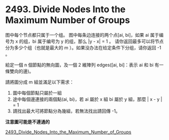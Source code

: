 # 2493. Divide Nodes Into the Maximum Number of Groups

图中每个节点都只属于一个组。
图中每条边连接的两个点[ai, bi]，如果 ai 属于编号为 x 的组，bi 属于编号为 y 的组，那么 |y - x| = 1 。
请你返回最多可以将节点分为多少个组（也就是最大的 m ）。如果没办法在给定条件下分组，请你返回 -1 。

給定一個 n 個節點的無向圖，及一個 2 維陣列 edges([ai, bi]：表示 ai 和 bi 有一條雙向的邊)。

請將圖分成 m 組並滿足以下需求：

1. 圖中每個節點只屬於一組
2. 途中每個邊連接的兩個點(ai, bi)，若 ai 屬於 x 組 bi 屬於 y 組，那麼 | x - y | = 1
3. 請找出最大可將節點分為幾組，若無法找出請回傳 -1。

**注意圖可能是不連通的**

[2493_Divide_Nodes_Into_the_Maximum_Number_of_Groups](https://leetcode.com/problems/divide-nodes-into-the-maximum-number-of-groups/description/)
